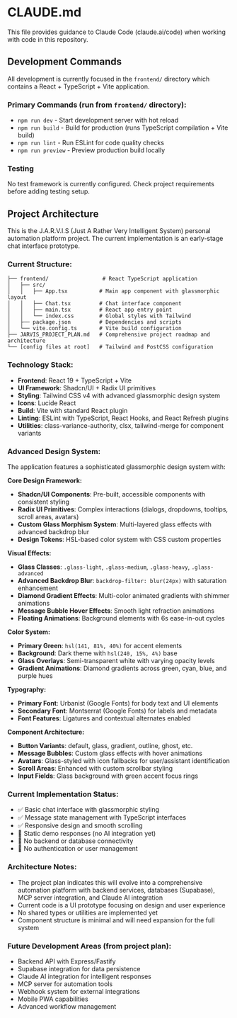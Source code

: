 # CLAUDE.md

This file provides guidance to Claude Code (claude.ai/code) when working with code in this repository.

## Development Commands

All development is currently focused in the `frontend/` directory which contains a React + TypeScript + Vite application.

### Primary Commands (run from `frontend/` directory):
- `npm run dev` - Start development server with hot reload
- `npm run build` - Build for production (runs TypeScript compilation + Vite build)
- `npm run lint` - Run ESLint for code quality checks
- `npm run preview` - Preview production build locally

### Testing
No test framework is currently configured. Check project requirements before adding testing setup.

## Project Architecture

This is the J.A.R.V.I.S (Just A Rather Very Intelligent System) personal automation platform project. The current implementation is an early-stage chat interface prototype.

### Current Structure:
```
├── frontend/                 # React TypeScript application
│   ├── src/
│   │   ├── App.tsx          # Main app component with glassmorphic layout
│   │   ├── Chat.tsx         # Chat interface component
│   │   ├── main.tsx         # React app entry point
│   │   └── index.css        # Global styles with Tailwind
│   ├── package.json         # Dependencies and scripts
│   └── vite.config.ts       # Vite build configuration
├── JARVIS_PROJECT_PLAN.md   # Comprehensive project roadmap and architecture
└── [config files at root]   # Tailwind and PostCSS configuration
```

### Technology Stack:
- **Frontend**: React 19 + TypeScript + Vite
- **UI Framework**: Shadcn/UI + Radix UI primitives
- **Styling**: Tailwind CSS v4 with advanced glassmorphic design system
- **Icons**: Lucide React
- **Build**: Vite with standard React plugin
- **Linting**: ESLint with TypeScript, React Hooks, and React Refresh plugins
- **Utilities**: class-variance-authority, clsx, tailwind-merge for component variants

### Advanced Design System:
The application features a sophisticated glassmorphic design system with:

**Core Design Framework:**
- **Shadcn/UI Components**: Pre-built, accessible components with consistent styling
- **Radix UI Primitives**: Complex interactions (dialogs, dropdowns, tooltips, scroll areas, avatars)
- **Custom Glass Morphism System**: Multi-layered glass effects with advanced backdrop blur
- **Design Tokens**: HSL-based color system with CSS custom properties

**Visual Effects:**
- **Glass Classes**: `.glass-light`, `.glass-medium`, `.glass-heavy`, `.glass-advanced`
- **Advanced Backdrop Blur**: `backdrop-filter: blur(24px)` with saturation enhancement
- **Diamond Gradient Effects**: Multi-color animated gradients with shimmer animations
- **Message Bubble Hover Effects**: Smooth light refraction animations
- **Floating Animations**: Background elements with 6s ease-in-out cycles

**Color System:**
- **Primary Green**: `hsl(141, 81%, 40%)` for accent elements
- **Background**: Dark theme with `hsl(240, 15%, 4%)` base
- **Glass Overlays**: Semi-transparent white with varying opacity levels
- **Gradient Animations**: Diamond gradients across green, cyan, blue, and purple hues

**Typography:**
- **Primary Font**: Urbanist (Google Fonts) for body text and UI elements  
- **Secondary Font**: Montserrat (Google Fonts) for labels and metadata
- **Font Features**: Ligatures and contextual alternates enabled

**Component Architecture:**
- **Button Variants**: default, glass, gradient, outline, ghost, etc.
- **Message Bubbles**: Custom glass effects with hover animations
- **Avatars**: Glass-styled with icon fallbacks for user/assistant identification
- **Scroll Areas**: Enhanced with custom scrollbar styling
- **Input Fields**: Glass background with green accent focus rings

### Current Implementation Status:
- ✅ Basic chat interface with glassmorphic styling
- ✅ Message state management with TypeScript interfaces
- ✅ Responsive design and smooth scrolling
- 🚧 Static demo responses (no AI integration yet)
- 🚧 No backend or database connectivity
- 🚧 No authentication or user management

### Architecture Notes:
- The project plan indicates this will evolve into a comprehensive automation platform with backend services, databases (Supabase), MCP server integration, and Claude AI integration
- Current code is a UI prototype focusing on design and user experience
- No shared types or utilities are implemented yet
- Component structure is minimal and will need expansion for the full system

### Future Development Areas (from project plan):
- Backend API with Express/Fastify
- Supabase integration for data persistence
- Claude AI integration for intelligent responses
- MCP server for automation tools
- Webhook system for external integrations
- Mobile PWA capabilities
- Advanced workflow management